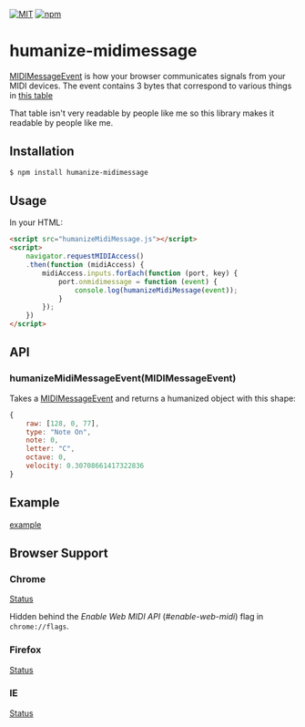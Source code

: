 [![MIT](https://img.shields.io/npm/l/humanize-midimessage.svg?style=flat-square)](http://opensource.org/licenses/MIT)
[![npm](https://img.shields.io/npm/v/humanize-midimessage.svg?style=flat-square)](https://www.npmjs.com/package/humanize-midimessage)

# humanize-midimessage

[MIDIMessageEvent](http://www.w3.org/TR/webmidi/#midimessageevent-interface)
is how your browser communicates signals from your MIDI devices.
The event contains 3 bytes that correspond to various things in [this table](http://www.midi.org/techspecs/midimessages.php)

That table isn't very readable by people like me so this library makes it
readable by people like me.

## Installation

```bash
$ npm install humanize-midimessage
```

## Usage
In your HTML:
```html
<script src="humanizeMidiMessage.js"></script>
<script>
	navigator.requestMIDIAccess()
	.then(function (midiAccess) {
		midiAccess.inputs.forEach(function (port, key) {
			port.onmidimessage = function (event) {
				console.log(humanizeMidiMessage(event));
			}
		});
	})
</script>
```

## API

### humanizeMidiMessageEvent(MIDIMessageEvent)

Takes a [MIDIMessageEvent](http://www.w3.org/TR/webmidi/#midimessageevent-interface)
and returns a humanized object with this shape:
```js
{
	raw: [128, 0, 77],
	type: "Note On",
	note: 0,
	letter: "C",
	octave: 0,
	velocity: 0.30708661417322836
}
```

## Example

[example](https://rawgit.com/dannyfritz/humanize-midimessage/master/example/index.html)

## Browser Support

### Chrome
[Status](https://www.chromestatus.com/feature/4923613069180928)

Hidden behind the *Enable Web MIDI API* (*#enable-web-midi*) flag in `chrome://flags`.

### Firefox
[Status](https://bugzilla.mozilla.org/show_bug.cgi?id=836897)

### IE
[Status](https://status.modern.ie/webmidiapi)
